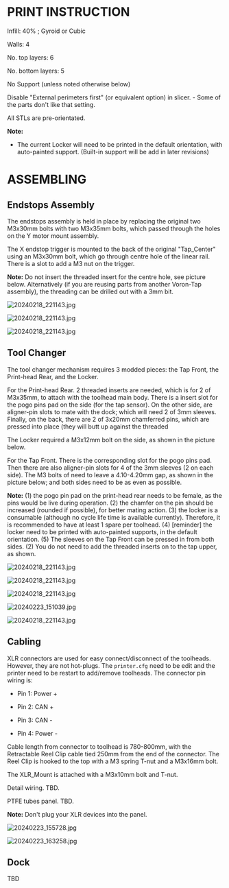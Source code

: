 # PRINT INSTRUCTION

Infill: 40% ; Gyroid or Cubic

Walls: 4

No. top layers: 6

No. bottom layers: 5

No Support (unless noted otherwise below)

Disable "External perimeters first" (or equivalent option) in slicer. - Some of the parts don't like that setting.

All STLs are pre-orientated.

**Note:**

- The current Locker will need to be printed in the default orientation, with auto-painted support. (Built-in support will be add in later revisions)

# ASSEMBLING

## Endstops Assembly

The endstops assembly is held in place by replacing the original two M3x30mm bolts with two M3x35mm bolts, which passed through the holes on the Y motor mount assembly. 

The X endstop trigger is mounted to the back of the original "Tap_Center" using an M3x30mm bolt, which go through centre hole of the linear rail. There is a slot to add a M3 nut on the trigger.

**Note:** Do not insert the threaded insert for the centre hole, see picture below. Alternatively (if you are reusing parts from another Voron-Tap assembly), the threading can be drilled out with a 3mm bit.

![20240218_221143.jpg](/images/20240218_221143.jpg)

![20240218_221143.jpg](/images/20240218_222328.jpg)

![20240218_221143.jpg](/images/20240218_223816.jpg)

## Tool Changer

The tool changer mechanism requires 3 modded pieces: the Tap Front, the Print-head Rear, and the Locker.

For the Print-head Rear. 2 threaded inserts are needed, which is for 2 of M3x35mm, to attach with the toolhead main body. There is a insert slot for the pogo pins pad on the side (for the tap sensor). On the other side, are aligner-pin slots to mate with the dock; which will need 2 of 3mm sleeves. Finally, on the back, there are 2 of 3x20mm chamferred pins, which are pressed into place (they will butt up against the threaded 

The Locker required a M3x12mm bolt on the side, as shown in the picture below.

For the Tap Front. There is the corresponding slot for the pogo pins pad. Then there are also aligner-pin slots for 4 of the 3mm sleeves (2 on each side). The M3 bolts of need to leave a 4.10-4.20mm gap, as shown in the picture below; and both sides need to be as even as possible.

**Note:** 
(1) the pogo pin pad on the print-head rear needs to be female, as the pins would be live during operation. 
(2) the chamfer on the pin should be increased (rounded if possible), for better mating action. 
(3) the locker is a consumable (although no cycle life time is available currently). Therefore, it is recommended to have at least 1 spare per toolhead.
(4) [reminder] the locker need to be printed with auto-painted supports, in the default orientation.
(5) The sleeves on the Tap Front can be pressed in from both sides. (2) You do not need to add the threaded inserts on to the tap upper, as shown.

![20240218_221143.jpg](/images/20240218_231424.jpg)

![20240218_221143.jpg](/images/20240218_231502.jpg)

![20240218_221143.jpg](/images/20240218_231551.jpg)

![20240223_151039.jpg](/images/20240223_151039.jpg)

![20240218_221143.jpg](/images/20240219_185221.jpg)

## Cabling

XLR connectors are used for easy connect/disconnect of the toolheads. However, they are not hot-plugs. The `printer.cfg` need to be edit and the printer need to be restart to add/remove toolheads. The connector pin wiring is:

- Pin 1: Power +

- Pin 2: CAN +

- Pin 3: CAN -

- Pin 4: Power -

Cable length from connector to toolhead is 780-800mm, with the Retractable Reel Clip cable tied  250mm from the end of the connector. The Reel Clip is hooked to the top with a M3 spring T-nut and a M3x16mm bolt.

The XLR_Mount is attached with a M3x10mm bolt and T-nut. 

Detail wiring. TBD.

PTFE tubes panel. TBD.

**Note:** Don't plug your XLR devices into the panel.

![20240223_155728.jpg](/images/20240223_155728.jpg)

![20240223_163258.jpg](/images/20240223_163258.jpg)

## Dock

TBD
